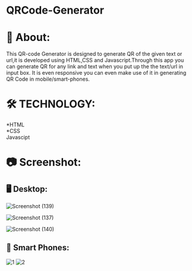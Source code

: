 # QRCode-Generator

# :blue_book: About:
This QR-code Generator is designed to generate QR of the given text or url,it is developed using HTML,CSS and Javascript.Through this app you can generate QR for any link and text when you put up the the text/url in input box. It is even responsive you can even make use of it in generating QR Code in mobile/smart-phones.

# :hammer_and_wrench: TECHNOLOGY:
*HTML
<br>
*CSS
<br>
Javascipt

# :camera: Screenshot:
## :desktop_computer: Desktop:
![Screenshot (139)](https://user-images.githubusercontent.com/109822837/228044334-69dc8e97-4251-49db-ac95-84d1bbcb7cf8.png)

![Screenshot (137)](https://user-images.githubusercontent.com/109822837/228044220-dd1d7f46-133c-4582-b9d8-5486dac19c32.png)

![Screenshot (140)](https://user-images.githubusercontent.com/109822837/228044558-f6dc2280-4a09-493d-a161-82ea3762fed3.png)

## :iphone: Smart Phones:
![1](https://user-images.githubusercontent.com/109822837/228044943-ad241517-885f-4985-8121-b7bfeae731d5.jpg)
![2](https://user-images.githubusercontent.com/109822837/228044949-cf880208-b6df-4779-9bb9-b2506dc47739.jpg)



